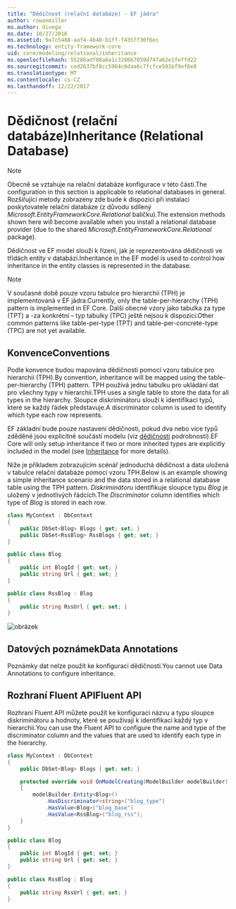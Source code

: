 ```yaml
---
title: "Dědičnost (relační databáze) - EF jádra"
author: rowanmiller
ms.author: divega
ms.date: 10/27/2016
ms.assetid: 9a7c5488-aaf4-4b40-b1ff-f435ff30f6ec
ms.technology: entity-framework-core
uid: core/modeling/relational/inheritance
ms.openlocfilehash: 55286adf08a6a1c3286b7059d747a62e1feffd22
ms.sourcegitcommit: ced2637bf8cc5964c6daa6c7fcfce501bf9ef6e8
ms.translationtype: MT
ms.contentlocale: cs-CZ
ms.lasthandoff: 12/22/2017
---
```

# <a name="inheritance-relational-database"></a><span data-ttu-id="360f2-102">Dědičnost (relační databáze)</span><span class="sxs-lookup"><span data-stu-id="360f2-102">Inheritance (Relational Database)</span></span>

> [!NOTE]  
> <span data-ttu-id="360f2-103">Obecně se vztahuje na relační databáze konfigurace v této části.</span><span class="sxs-lookup"><span data-stu-id="360f2-103">The configuration in this section is applicable to relational databases in general.</span></span> <span data-ttu-id="360f2-104">Rozšiřující metody zobrazeny zde bude k dispozici při instalaci poskytovatele relační databáze (z důvodu sdílený *Microsoft.EntityFrameworkCore.Relational* balíčku).</span><span class="sxs-lookup"><span data-stu-id="360f2-104">The extension methods shown here will become available when you install a relational database provider (due to the shared *Microsoft.EntityFrameworkCore.Relational* package).</span></span>

<span data-ttu-id="360f2-105">Dědičnost ve EF model slouží k řízení, jak je reprezentována dědičnosti ve třídách entity v databázi.</span><span class="sxs-lookup"><span data-stu-id="360f2-105">Inheritance in the EF model is used to control how inheritance in the entity classes is represented in the database.</span></span>

> [!NOTE]  
> <span data-ttu-id="360f2-106">V současné době pouze vzoru tabulce pro hierarchii (TPH) je implementovaná v EF jádra.</span><span class="sxs-lookup"><span data-stu-id="360f2-106">Currently, only the table-per-hierarchy (TPH) pattern is implemented in EF Core.</span></span> <span data-ttu-id="360f2-107">Další obecné vzory jako tabulka za type (TPT) a -za konkrétní – typ tabulky (TPC) ještě nejsou k dispozici.</span><span class="sxs-lookup"><span data-stu-id="360f2-107">Other common patterns like table-per-type (TPT) and table-per-concrete-type (TPC) are not yet available.</span></span>

## <a name="conventions"></a><span data-ttu-id="360f2-108">Konvence</span><span class="sxs-lookup"><span data-stu-id="360f2-108">Conventions</span></span>

<span data-ttu-id="360f2-109">Podle konvence budou mapována dědičnosti pomocí vzoru tabulce pro hierarchii (TPH).</span><span class="sxs-lookup"><span data-stu-id="360f2-109">By convention, inheritance will be mapped using the table-per-hierarchy (TPH) pattern.</span></span> <span data-ttu-id="360f2-110">TPH používá jednu tabulku pro ukládání dat pro všechny typy v hierarchii.</span><span class="sxs-lookup"><span data-stu-id="360f2-110">TPH uses a single table to store the data for all types in the hierarchy.</span></span> <span data-ttu-id="360f2-111">Sloupce diskriminátoru slouží k identifikaci typů, které se každý řádek představuje.</span><span class="sxs-lookup"><span data-stu-id="360f2-111">A discriminator column is used to identify which type each row represents.</span></span>

<span data-ttu-id="360f2-112">EF základní bude pouze nastavení dědičnosti, pokud dva nebo více typů zděděné jsou explicitně součástí modelu (viz [dědičnosti](../inheritance.md) podrobnosti).</span><span class="sxs-lookup"><span data-stu-id="360f2-112">EF Core will only setup inheritance if two or more inherited types are explicitly included in the model (see [Inheritance](../inheritance.md) for more details).</span></span>

<span data-ttu-id="360f2-113">Níže je příkladem zobrazujícím scénář jednoduchá dědičnost a data uložená v tabulce relační databáze pomocí vzoru TPH.</span><span class="sxs-lookup"><span data-stu-id="360f2-113">Below is an example showing a simple inheritance scenario and the data stored in a relational database table using the TPH pattern.</span></span> <span data-ttu-id="360f2-114">*Diskriminátoru* identifikuje sloupce typu *Blog* je uložený v jednotlivých řádcích.</span><span class="sxs-lookup"><span data-stu-id="360f2-114">The *Discriminator* column identifies which type of *Blog* is stored in each row.</span></span>

<!-- [!code-csharp[Main](samples/core/relational/Modeling/Conventions/Samples/InheritanceDbSets.cs)] -->
``` csharp
class MyContext : DbContext
{
    public DbSet<Blog> Blogs { get; set; }
    public DbSet<RssBlog> RssBlogs { get; set; }
}

public class Blog
{
    public int BlogId { get; set; }
    public string Url { get; set; }
}

public class RssBlog : Blog
{
    public string RssUrl { get; set; }
}
```

![obrázek](_static/inheritance-tph-data.png)

## <a name="data-annotations"></a><span data-ttu-id="360f2-116">Datových poznámek</span><span class="sxs-lookup"><span data-stu-id="360f2-116">Data Annotations</span></span>

<span data-ttu-id="360f2-117">Poznámky dat nelze použít ke konfiguraci dědičnosti.</span><span class="sxs-lookup"><span data-stu-id="360f2-117">You cannot use Data Annotations to configure inheritance.</span></span>

## <a name="fluent-api"></a><span data-ttu-id="360f2-118">Rozhraní Fluent API</span><span class="sxs-lookup"><span data-stu-id="360f2-118">Fluent API</span></span>

<span data-ttu-id="360f2-119">Rozhraní Fluent API můžete použít ke konfiguraci názvu a typu sloupce diskriminátoru a hodnoty, které se používají k identifikaci každý typ v hierarchii.</span><span class="sxs-lookup"><span data-stu-id="360f2-119">You can use the Fluent API to configure the name and type of the discriminator column and the values that are used to identify each type in the hierarchy.</span></span>

<!-- [!code-csharp[Main](samples/core/relational/Modeling/FluentAPI/Samples/InheritanceTPHDiscriminator.cs?highlight=7,8,9,10)] -->
``` csharp
class MyContext : DbContext
{
    public DbSet<Blog> Blogs { get; set; }

    protected override void OnModelCreating(ModelBuilder modelBuilder)
    {
        modelBuilder.Entity<Blog>()
            .HasDiscriminator<string>("blog_type")
            .HasValue<Blog>("blog_base")
            .HasValue<RssBlog>("blog_rss");
    }
}

public class Blog
{
    public int BlogId { get; set; }
    public string Url { get; set; }
}

public class RssBlog : Blog
{
    public string RssUrl { get; set; }
}
```
